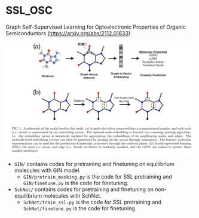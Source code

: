 # SSL_OSC
Graph Self-Supervised Learning for Optoelectronic Properties of Organic Semiconductors (https://arxiv.org/abs/2112.01633)
<div align=center><img src="https://github.com/zaixizhang/SSL_OSC/blob/main/ssl_osc.png" width="700"/></div>

* `GIN/` contains codes for pretraining and finetuning on equilibrium molecules with GIN model.
  * `GIN/pretrain_masking.py` is the code for SSL pretraining and `GIN/finetune.py`  is the code for finetuning.
* `SchNet/` contains codes for pretraining and finetuning on non-equilibrium molecules with SchNet.
  * `SchNet/train_ssl.py` is the code for SSL pretraining and `SchNet/finetune.py`  is the code for finetuning.
